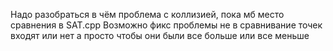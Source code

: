 Надо разобраться в чём проблема с коллизией, пока мб место сравнения в SAT.cpp
Возможно фикс проблемы не в сравнивание точек входят или нет
а просто чтобы они были все больше или все меньше